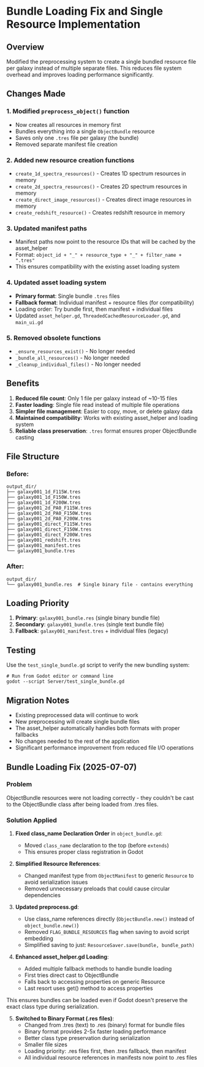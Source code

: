 # Bundle Loading Fix and Single Resource Implementation

## Overview
Modified the preprocessing system to create a single bundled resource file per galaxy instead of multiple separate files. This reduces file system overhead and improves loading performance significantly.

## Changes Made

### 1. Modified `preprocess_object()` function
- Now creates all resources in memory first
- Bundles everything into a single `ObjectBundle` resource
- Saves only one `.tres` file per galaxy (the bundle)
- Removed separate manifest file creation

### 2. Added new resource creation functions
- `create_1d_spectra_resources()` - Creates 1D spectrum resources in memory
- `create_2d_spectra_resources()` - Creates 2D spectrum resources in memory
- `create_direct_image_resources()` - Creates direct image resources in memory
- `create_redshift_resource()` - Creates redshift resource in memory

### 3. Updated manifest paths
- Manifest paths now point to the resource IDs that will be cached by the asset_helper
- Format: `object_id + "_" + resource_type + "_" + filter_name + ".tres"`
- This ensures compatibility with the existing asset loading system

### 4. Updated asset loading system
- **Primary format**: Single bundle `.tres` files
- **Fallback format**: Individual manifest + resource files (for compatibility)
- Loading order: Try bundle first, then manifest + individual files
- Updated `asset_helper.gd`, `ThreadedCachedResourceLoader.gd`, and `main_ui.gd`

### 5. Removed obsolete functions
- `_ensure_resources_exist()` - No longer needed
- `_bundle_all_resources()` - No longer needed
- `_cleanup_individual_files()` - No longer needed

## Benefits

1. **Reduced file count**: Only 1 file per galaxy instead of ~10-15 files
2. **Faster loading**: Single file read instead of multiple file operations
3. **Simpler file management**: Easier to copy, move, or delete galaxy data
4. **Maintained compatibility**: Works with existing asset_helper and loading system
5. **Reliable class preservation**: `.tres` format ensures proper ObjectBundle casting

## File Structure

### Before:
```
output_dir/
├── galaxy001_1d_F115W.tres
├── galaxy001_1d_F150W.tres
├── galaxy001_1d_F200W.tres
├── galaxy001_2d_PA0_F115W.tres
├── galaxy001_2d_PA0_F150W.tres
├── galaxy001_2d_PA0_F200W.tres
├── galaxy001_direct_F115W.tres
├── galaxy001_direct_F150W.tres
├── galaxy001_direct_F200W.tres
├── galaxy001_redshift.tres
├── galaxy001_manifest.tres
└── galaxy001_bundle.tres
```

### After:
```
output_dir/
└── galaxy001_bundle.res  # Single binary file - contains everything
```

## Loading Priority

1. **Primary**: `galaxy001_bundle.res` (single binary bundle file)
2. **Secondary**: `galaxy001_bundle.tres` (single text bundle file)
3. **Fallback**: `galaxy001_manifest.tres` + individual files (legacy)

## Testing

Use the `test_single_bundle.gd` script to verify the new bundling system:
```gdscript
# Run from Godot editor or command line
godot --script Server/test_single_bundle.gd
```

## Migration Notes

- Existing preprocessed data will continue to work
- New preprocessing will create single bundle files
- The asset_helper automatically handles both formats with proper fallbacks
- No changes needed to the rest of the application
- Significant performance improvement from reduced file I/O operations

## Bundle Loading Fix (2025-07-07)

### Problem
ObjectBundle resources were not loading correctly - they couldn't be cast to the ObjectBundle class after being loaded from .tres files.

### Solution Applied

1. **Fixed class_name Declaration Order** in `object_bundle.gd`:
   - Moved `class_name` declaration to the top (before `extends`)
   - This ensures proper class registration in Godot

2. **Simplified Resource References**:
   - Changed manifest type from `ObjectManifest` to generic `Resource` to avoid serialization issues
   - Removed unnecessary preloads that could cause circular dependencies

3. **Updated preprocess.gd**:
   - Use class_name references directly (`ObjectBundle.new()` instead of `object_bundle.new()`)
   - Removed `FLAG_BUNDLE_RESOURCES` flag when saving to avoid script embedding
   - Simplified saving to just: `ResourceSaver.save(bundle, bundle_path)`

4. **Enhanced asset_helper.gd Loading**:
   - Added multiple fallback methods to handle bundle loading
   - First tries direct cast to ObjectBundle
   - Falls back to accessing properties on generic Resource
   - Last resort uses get() method to access properties

This ensures bundles can be loaded even if Godot doesn't preserve the exact class type during serialization.

5. **Switched to Binary Format (.res files)**:
   - Changed from .tres (text) to .res (binary) format for bundle files
   - Binary format provides 2-5x faster loading performance
   - Better class type preservation during serialization
   - Smaller file sizes
   - Loading priority: .res files first, then .tres fallback, then manifest
   - All individual resource references in manifests now point to .res files